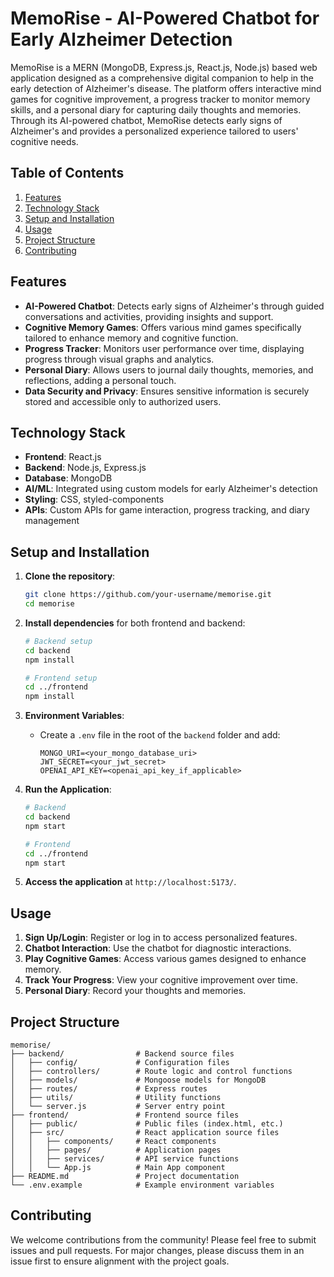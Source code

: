 # MemoRise - AI-Powered Chatbot for Early Alzheimer Detection

MemoRise is a MERN (MongoDB, Express.js, React.js, Node.js) based web application designed as a comprehensive digital companion to help in the early detection of Alzheimer's disease. The platform offers interactive mind games for cognitive improvement, a progress tracker to monitor memory skills, and a personal diary for capturing daily thoughts and memories. Through its AI-powered chatbot, MemoRise detects early signs of Alzheimer's and provides a personalized experience tailored to users' cognitive needs.


## Table of Contents
1. [Features](#features)
2. [Technology Stack](#technology-stack)
3. [Setup and Installation](#setup-and-installation)
4. [Usage](#usage)
5. [Project Structure](#project-structure)
6. [Contributing](#contributing)

## Features

- **AI-Powered Chatbot**: Detects early signs of Alzheimer's through guided conversations and activities, providing insights and support.
- **Cognitive Memory Games**: Offers various mind games specifically tailored to enhance memory and cognitive function.
- **Progress Tracker**: Monitors user performance over time, displaying progress through visual graphs and analytics.
- **Personal Diary**: Allows users to journal daily thoughts, memories, and reflections, adding a personal touch.
- **Data Security and Privacy**: Ensures sensitive information is securely stored and accessible only to authorized users.

## Technology Stack

- **Frontend**: React.js
- **Backend**: Node.js, Express.js
- **Database**: MongoDB
- **AI/ML**: Integrated using custom models for early Alzheimer's detection
- **Styling**: CSS, styled-components
- **APIs**: Custom APIs for game interaction, progress tracking, and diary management

## Setup and Installation

1. **Clone the repository**:
   ```bash
   git clone https://github.com/your-username/memorise.git
   cd memorise
   ```

2. **Install dependencies** for both frontend and backend:
   ```bash
   # Backend setup
   cd backend
   npm install
   
   # Frontend setup
   cd ../frontend
   npm install
   ```

3. **Environment Variables**:
   - Create a `.env` file in the root of the `backend` folder and add:
     ```plaintext
     MONGO_URI=<your_mongo_database_uri>
     JWT_SECRET=<your_jwt_secret>
     OPENAI_API_KEY=<openai_api_key_if_applicable>
     ```

4. **Run the Application**:
   ```bash
   # Backend
   cd backend
   npm start
   
   # Frontend
   cd ../frontend
   npm start
   ```

5. **Access the application** at `http://localhost:5173/`.

## Usage

1. **Sign Up/Login**: Register or log in to access personalized features.
2. **Chatbot Interaction**: Use the chatbot for diagnostic interactions.
3. **Play Cognitive Games**: Access various games designed to enhance memory.
4. **Track Your Progress**: View your cognitive improvement over time.
5. **Personal Diary**: Record your thoughts and memories.

## Project Structure

```
memorise/
├── backend/                # Backend source files
│   ├── config/             # Configuration files
│   ├── controllers/        # Route logic and control functions
│   ├── models/             # Mongoose models for MongoDB
│   ├── routes/             # Express routes
│   ├── utils/              # Utility functions
│   └── server.js           # Server entry point
├── frontend/               # Frontend source files
│   ├── public/             # Public files (index.html, etc.)
│   ├── src/                # React application source files
│   │   ├── components/     # React components
│   │   ├── pages/          # Application pages
│   │   ├── services/       # API service functions
│   │   └── App.js          # Main App component
├── README.md               # Project documentation
└── .env.example            # Example environment variables
```

## Contributing

We welcome contributions from the community! Please feel free to submit issues and pull requests. For major changes, please discuss them in an issue first to ensure alignment with the project goals.
